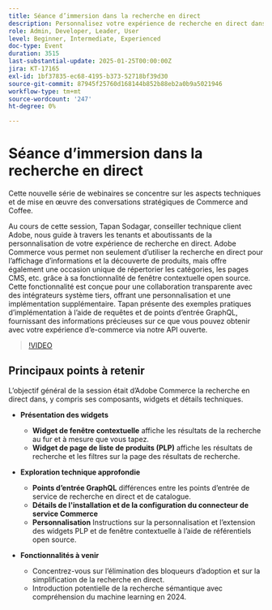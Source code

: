 ```yaml
---
title: Séance d’immersion dans la recherche en direct
description: Personnalisez votre expérience de recherche en direct dans Adobe Commerce avec des conseils d’experts et des exemples d’implémentation pratiques
role: Admin, Developer, Leader, User
level: Beginner, Intermediate, Experienced
doc-type: Event
duration: 3515
last-substantial-update: 2025-01-25T00:00:00Z
jira: KT-17165
exl-id: 1bf37835-ec68-4195-b373-52718bf39d30
source-git-commit: 87945f25760d168144b852b88eb2a0b9a5021946
workflow-type: tm+mt
source-wordcount: '247'
ht-degree: 0%

---
```


# Séance d’immersion dans la recherche en direct

Cette nouvelle série de webinaires se concentre sur les aspects techniques et de mise en œuvre des conversations stratégiques de Commerce and Coffee.

Au cours de cette session, Tapan Sodagar, conseiller technique client Adobe, nous guide à travers les tenants et aboutissants de la personnalisation de votre expérience de recherche en direct. Adobe Commerce vous permet non seulement d’utiliser la recherche en direct pour l’affichage d’informations et la découverte de produits, mais offre également une occasion unique de répertorier les catégories, les pages CMS, etc. grâce à sa fonctionnalité de fenêtre contextuelle open source. Cette fonctionnalité est conçue pour une collaboration transparente avec des intégrateurs système tiers, offrant une personnalisation et une implémentation supplémentaire. Tapan présente des exemples pratiques d’implémentation à l’aide de requêtes et de points d’entrée GraphQL, fournissant des informations précieuses sur ce que vous pouvez obtenir avec votre expérience d’e-commerce via notre API ouverte.

>[!VIDEO](https://video.tv.adobe.com/v/3443021/?learn=on&enablevpops)

## Principaux points à retenir

L’objectif général de la session était d’Adobe Commerce la recherche en direct dans, y compris ses composants, widgets et détails techniques.

* **Présentation des widgets**

   * **Widget de fenêtre contextuelle** affiche les résultats de la recherche au fur et à mesure que vous tapez.
   * **Widget de page de liste de produits (PLP)** affiche les résultats de recherche et les filtres sur la page des résultats de recherche.

* **Exploration technique approfondie**

   * **Points d’entrée GraphQL** différences entre les points d’entrée de service de recherche en direct et de catalogue.
   * **Détails de l&#39;installation et de la configuration du connecteur de service Commerce**
   * **Personnalisation** Instructions sur la personnalisation et l’extension des widgets PLP et de fenêtre contextuelle à l’aide de référentiels open source.

* **Fonctionnalités à venir**

   * Concentrez-vous sur l’élimination des bloqueurs d’adoption et sur la simplification de la recherche en direct.
   * Introduction potentielle de la recherche sémantique avec compréhension du machine learning en 2024.
